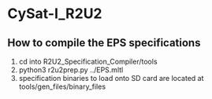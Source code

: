 # CySat-I_R2U2

## How to compile the EPS specifications
1.  cd into R2U2_Specification_Compiler/tools
2.  python3 r2u2prep.py ../EPS.mltl
3.  specification binaries to load onto SD card are located at tools/gen_files/binary_files
